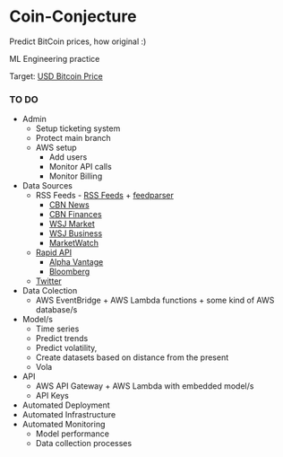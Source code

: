 # Coin-Conjecture

Predict BitCoin prices, how original :)

ML Engineering practice

Target: [USD Bitcoin Price](https://api.coindesk.com/v1/bpi/currentprice.json)

### TO DO

* Admin
  * Setup ticketing system
  * Protect main branch
  * AWS setup
    * Add users
    * Monitor API calls
    * Monitor Billing
* Data Sources
  * RSS Feeds - [RSS Feeds](https://www.repeatsoftware.com/Help/RSSFeedList.htm) + [feedparser](https://pypi.org/project/feedparser/)
    * [CBN News](https://www1.cbn.com/rss-cbn-articles-cbnnews.xml)
    * [CBN Finances](https://www1.cbn.com/rss-cbn-articles-finances.xml)
    * [WSJ Market](https://feeds.a.dj.com/rss/RSSMarketsMain.xml)
    * [WSJ Business](https://feeds.a.dj.com/rss/WSJcomUSBusiness.xml)
    * [MarketWatch](http://feeds.marketwatch.com/marketwatch/topstories/)
  * [Rapid API](https://rapidapi.com/hub)
    * [Alpha Vantage](https://rapidapi.com/alphavantage/api/alpha-vantage/)
    * [Bloomberg](https://rapidapi.com/apidojo/api/bloomberg-market-and-financial-news/)
  * [Twitter](https://developer.twitter.com/en/docs/twitter-api/getting-started/about-twitter-api#:~:text=The%20Twitter%20API%20v2%20represents,free%20access%20to%20the%20API.)
* Data Colection
  * AWS EventBridge + AWS Lambda functions + some kind of AWS database/s
* Model/s
  * Time series
  * Predict trends
  * Predict volatility, 
  * Create datasets based on distance from the present
  * Vola
* API 
  * AWS API Gateway + AWS Lambda with embedded model/s
  * API Keys
* Automated Deployment
* Automated Infrastructure
* Automated Monitoring
  * Model performance
  * Data collection processes
